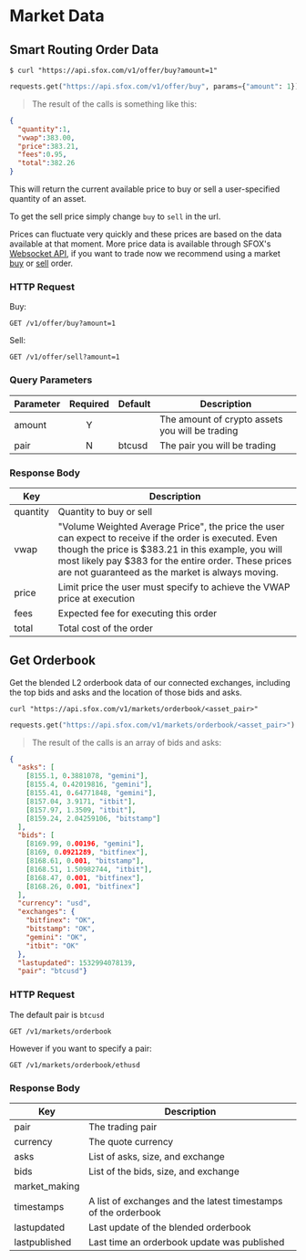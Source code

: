 # Market Data

## Smart Routing Order Data

```shell
$ curl "https://api.sfox.com/v1/offer/buy?amount=1"
```

```python
requests.get("https://api.sfox.com/v1/offer/buy", params={"amount": 1}).json()
```

> The result of the calls is something like this:

```json
{
  "quantity":1,
  "vwap":383.00,
  "price":383.21,
  "fees":0.95,
  "total":382.26
}
```

This will return the current available price to buy or sell a user-specified quantity of an asset.

To get the sell price simply change `buy` to `sell` in the url.

<aside class="notice">
    Prices can fluctuate very quickly and these prices are based on the data available at that moment. More price data is available through SFOX's <a href="#websocket">Websocket API</a>, if you want to trade now we recommend using a market <a href="buy-market-order">buy</a> or <a href="#sell-market-order">sell</a> order.
</aside>

### HTTP Request

Buy:

`GET /v1/offer/buy?amount=1`

Sell:

`GET /v1/offer/sell?amount=1`

### Query Parameters

Parameter | Required | Default | Description
--------- | :-------: | ----------- | ----------
amount| Y | | The amount of crypto assets you will be trading
pair | N | btcusd | The pair you will be trading

### Response Body

Key | Description
--- | -----------
quantity | Quantity to buy or sell
vwap | "Volume Weighted Average Price", the price the user can expect to receive if the order is executed. Even though the price is $383.21 in this example, you will most likely pay $383 for the entire order. These prices are not guaranteed as the market is always moving.
price | Limit price the user must specify to achieve the VWAP price at execution
fees | Expected fee for executing this order
total | Total cost of the order

## Get Orderbook

Get the blended L2 orderbook data of our connected exchanges, including the top bids and asks and the location of those bids and asks.

```shell
curl "https://api.sfox.com/v1/markets/orderbook/<asset_pair>"
```

```python
requests.get("https://api.sfox.com/v1/markets/orderbook/<asset_pair>").json()
```

> The result of the calls is an array of bids and asks:

```json
{
  "asks": [
    [8155.1, 0.3881078, "gemini"],
    [8155.4, 0.42019816, "gemini"],
    [8155.41, 0.64771848, "gemini"],
    [8157.04, 3.9171, "itbit"],
    [8157.97, 1.3509, "itbit"],
    [8159.24, 2.04259106, "bitstamp"]
  ],
  "bids": [
    [8169.99, 0.00196, "gemini"],
    [8169, 0.0921289, "bitfinex"],
    [8168.61, 0.001, "bitstamp"],
    [8168.51, 1.50982744, "itbit"],
    [8168.47, 0.001, "bitfinex"],
    [8168.26, 0.001, "bitfinex"]
  ],
  "currency": "usd",
  "exchanges": {
    "bitfinex": "OK",
    "bitstamp": "OK",
    "gemini": "OK",
    "itbit": "OK"
  },
  "lastupdated": 1532994078139,
  "pair": "btcusd"}
```

### HTTP Request

The default pair is `btcusd`

`GET /v1/markets/orderbook`

However if you want to specify a pair:

`GET /v1/markets/orderbook/ethusd`

### Response Body

Key | Description
--- | -----------
pair | The trading pair
currency | The quote currency
asks | List of asks, size, and exchange
bids | List of the bids, size, and exchange
market\_making |
timestamps | A list of exchanges and the latest timestamps of the orderbook
lastupdated | Last update of the blended orderbook
lastpublished | Last time an orderbook update was published

